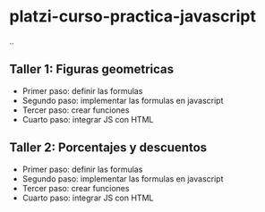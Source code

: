 # platzi-curso-practica-javascript

..


## Taller 1: Figuras geometricas

- Primer paso: definir las formulas
- Segundo paso: implementar las formulas en javascript
- Tercer paso: crear funciones
- Cuarto paso: integrar JS con HTML

## Taller 2: Porcentajes y descuentos

- Primer paso: definir las formulas
- Segundo paso: implementar las formulas en javascript
- Tercer paso: crear funciones
- Cuarto paso: integrar JS con HTML
